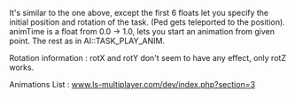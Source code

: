 It's similar to the one above, except the first 6 floats let you specify the initial position and rotation of the task. (Ped gets teleported to the position). animTime is a float from 0.0 -> 1.0, lets you start an animation from given point. The rest as in AI::TASK_PLAY_ANIM. 

Rotation information : rotX and rotY don't seem to have any effect, only rotZ works.

Animations List : www.ls-multiplayer.com/dev/index.php?section=3